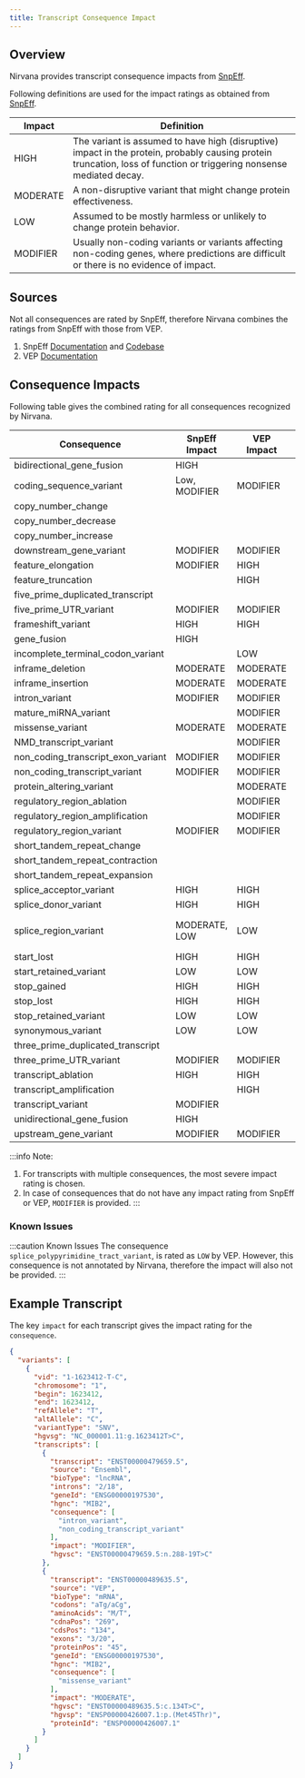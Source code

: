 ```yaml
---
title: Transcript Consequence Impact
---
```


## Overview

Nirvana provides transcript consequence impacts from [SnpEff](https://pcingola.github.io/SnpEff).

Following definitions are used for the impact ratings as obtained from [SnpEff](https://github.com/pcingola/SnpEff/blob/master/src/docs/se_inputoutput.md#impact-prediction).

| Impact   | Definition                                                                                                                                                           |
|----------|----------------------------------------------------------------------------------------------------------------------------------------------------------------------|
| HIGH     | The variant is assumed to have high (disruptive) impact in the protein, probably causing protein truncation, loss of function or triggering nonsense mediated decay. |
| MODERATE | A non-disruptive variant that might change protein effectiveness.                                                                                                    |
| LOW      | Assumed to be mostly harmless or unlikely to change protein behavior.                                                                                                |
| MODIFIER | Usually non-coding variants or variants affecting non-coding genes, where predictions are difficult or there is no evidence of impact.                               |

## Sources
Not all consequences are rated by SnpEff, therefore Nirvana combines the ratings from SnpEff with those from VEP.
1. SnpEff [Documentation](https://pcingola.github.io/SnpEff/se_inputoutput/) and [Codebase](https://github.com/pcingola/SnpEff/blob/001b947893b616e3af082e6c565e253eef59db98/src/main/java/org/snpeff/snpEffect/EffectType.java#L54)
2. VEP [Documentation](https://useast.ensembl.org/info/genome/variation/prediction/predicted_data.html)

## Consequence Impacts
Following table gives the combined rating for all consequences recognized by Nirvana.


| Consequence                        | SnpEff Impact | VEP Impact | Nirvana Impact | Comment                               | 
|------------------------------------|---------------|------------|----------------|---------------------------------------|
| bidirectional_gene_fusion          | HIGH          |            | HIGH           | SnpEff                                |
| coding_sequence_variant            | Low, MODIFIER | MODIFIER   | MODIFIER       | Based on CDS                          |
| copy_number_change                 |               |            | MODIFIER       |                                       |
| copy_number_decrease               |               |            | MODIFIER       |                                       |
| copy_number_increase               |               |            | MODIFIER       |                                       |
| downstream_gene_variant            | MODIFIER      | MODIFIER   | MODIFIER       | SnpEff + VEP                          |
| feature_elongation                 | MODIFIER      | HIGH       | HIGH           | VEP                                   |
| feature_truncation                 |               | HIGH       | HIGH           | VEP                                   |
| five_prime_duplicated_transcript   |               |            | MODIFIER       |                                       |
| five_prime_UTR_variant             | MODIFIER      | MODIFIER   | MODIFIER       | SnpEff + VEP                          |
| frameshift_variant                 | HIGH          | HIGH       | HIGH           | SnpEff + VEP                          |
| gene_fusion                        | HIGH          |            | HIGH           | SnpEff                                |
| incomplete_terminal_codon_variant  |               | LOW        | LOW            | VEP                                   |
| inframe_deletion                   | MODERATE      | MODERATE   | MODERATE       | SnpEff + VEP                          |
| inframe_insertion                  | MODERATE      | MODERATE   | MODERATE       | SnpEff + VEP                          |
| intron_variant                     | MODIFIER      | MODIFIER   | MODIFIER       | SnpEff + VEP                          |
| mature_miRNA_variant               |               | MODIFIER   | MODIFIER       | VEP                                   |
| missense_variant                   | MODERATE      | MODERATE   | MODERATE       | SnpEff + VEP                          |
| NMD_transcript_variant             |               | MODIFIER   | MODIFIER       | VEP                                   |
| non_coding_transcript_exon_variant | MODIFIER      | MODIFIER   | MODIFIER       | SnpEff + VEP                          |
| non_coding_transcript_variant      | MODIFIER      | MODIFIER   | MODIFIER       | SnpEff + VEP                          |
| protein_altering_variant           |               | MODERATE   | MODERATE       | VEP                                   |
| regulatory_region_ablation         |               | MODIFIER   | MODIFIER       | VEP                                   |
| regulatory_region_amplification    |               | MODIFIER   | MODIFIER       | VEP                                   |
| regulatory_region_variant          | MODIFIER      | MODIFIER   | MODIFIER       | SnpEff + VEP                          |
| short_tandem_repeat_change         |               |            | MODIFIER       |                                       |
| short_tandem_repeat_contraction    |               |            | MODIFIER       |                                       |
| short_tandem_repeat_expansion      |               |            | MODIFIER       |                                       |
| splice_acceptor_variant            | HIGH          | HIGH       | HIGH           | SnpEff + VEP                          |
| splice_donor_variant               | HIGH          | HIGH       | HIGH           | SnpEff + VEP                          |
| splice_region_variant              | MODERATE, LOW | LOW        | LOW            | Based on SPLICE_SITE_REGION in SnpEff |
| start_lost                         | HIGH          | HIGH       | HIGH           | SnpEff + VEP                          |
| start_retained_variant             | LOW           | LOW        | LOW            | SnpEff + VEP                          |
| stop_gained                        | HIGH          | HIGH       | HIGH           | SnpEff + VEP                          |
| stop_lost                          | HIGH          | HIGH       | HIGH           | SnpEff + VEP                          |
| stop_retained_variant              | LOW           | LOW        | LOW            | SnpEff + VEP                          |
| synonymous_variant                 | LOW           | LOW        | LOW            | SnpEff + VEP                          |
| three_prime_duplicated_transcript  |               |            | MODIFIER       |                                       |
| three_prime_UTR_variant            | MODIFIER      | MODIFIER   | MODIFIER       | SnpEff + VEP                          |
| transcript_ablation                | HIGH          | HIGH       | HIGH           | SnpEff + VEP                          |
| transcript_amplification           |               | HIGH       | HIGH           | VEP                                   |
| transcript_variant                 | MODIFIER      |            | MODIFIER       | SnpEff                                |
| unidirectional_gene_fusion         | HIGH          |            | HIGH           | SnpEff                                |
| upstream_gene_variant              | MODIFIER      | MODIFIER   | MODIFIER       | SnpEff + VEP                          |


:::info Note: 
1. For transcripts with multiple consequences, the most severe impact rating is chosen.
2. In case of consequences that do not have any impact rating from SnpEff or VEP, `MODIFIER` is provided.
:::

### Known Issues

:::caution Known Issues
The consequence `splice_polypyrimidine_tract_variant`, is rated as `LOW` by VEP.
However, this consequence is not annotated by Nirvana, therefore the impact will also not be provided.
:::

## Example Transcript
The key `impact` for each transcript gives the impact rating for the `consequence`.

```json {20-24}
{
  "variants": [
    {
      "vid": "1-1623412-T-C",
      "chromosome": "1",
      "begin": 1623412,
      "end": 1623412,
      "refAllele": "T",
      "altAllele": "C",
      "variantType": "SNV",
      "hgvsg": "NC_000001.11:g.1623412T>C",
      "transcripts": [
        {
          "transcript": "ENST00000479659.5",
          "source": "Ensembl",
          "bioType": "lncRNA",
          "introns": "2/18",
          "geneId": "ENSG00000197530",
          "hgnc": "MIB2",
          "consequence": [
            "intron_variant",
            "non_coding_transcript_variant"
          ],
          "impact": "MODIFIER",
          "hgvsc": "ENST00000479659.5:n.288-19T>C"
        },
        {
          "transcript": "ENST00000489635.5",
          "source": "VEP",
          "bioType": "mRNA",
          "codons": "aTg/aCg",
          "aminoAcids": "M/T",
          "cdnaPos": "269",
          "cdsPos": "134",
          "exons": "3/20",
          "proteinPos": "45",
          "geneId": "ENSG00000197530",
          "hgnc": "MIB2",
          "consequence": [
            "missense_variant"
          ],
          "impact": "MODERATE",
          "hgvsc": "ENST00000489635.5:c.134T>C",
          "hgvsp": "ENSP00000426007.1:p.(Met45Thr)",
          "proteinId": "ENSP00000426007.1"
        }
      ]
    }
  ]
}
```